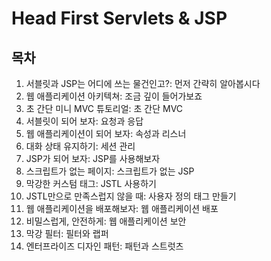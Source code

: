 Head First Servlets & JSP
=====
## 목차
1. 서블릿과 JSP는 어디에 쓰는 물건인고?: 먼저 간략히 알아봅시다
2. 웹 애플리케이션 아키텍쳐: 조금 깊이 들어가보죠
3. 초 간단 미니 MVC 튜토리얼: 초 간단 MVC
4. 서블릿이 되어 보자: 요청과 응답
5. 웹 애플리케이션이 되어 보자: 속성과 리스너
6. 대화 상태 유지하기: 세션 관리
7. JSP가 되어 보자: JSP를 사용해보자
8. 스크립트가 없는 페이지: 스크립트가 없는 JSP
9. 막강한 커스텀 태그: JSTL 사용하기
10. JSTL만으로 만족스럽지 않을 때: 사용자 정의 태그 만들기
11. 웹 애플리케이션을 배포해보자: 웹 애플리케이션 배포
12. 비밀스럽게, 안전하게: 웹 애플리케이션 보안
13. 막강 필터: 필터와 랩퍼
14. 엔터프라이즈 디자인 패턴: 패턴과 스트럿츠